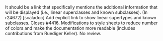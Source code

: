 It should be a link that specifically mentions the additional information that will be displayed (i.e., linear superclasses and known subclasses).
(In r24672) [scaladoc] Add explicit link to show linear supertypes and known subclasses. Closes #4416. Modifications to style sheets to reduce number of colors and make the documentation more readable (includes contributions from Ruediger Keller). No review.

